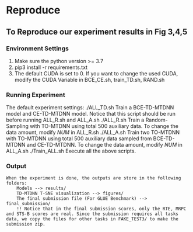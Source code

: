 # Reproduce
## To Reproduce our experiment results in  Fig 3,4,5
### Environment Settings
1. Make sure the python version >= 3.7
2. pip3 install -r requirements.txt
3. The default CUDA is set to 0. If you want to change the used CUDA, modify the CUDA Variable in BCE_CE.sh, train_TD.sh, RAND.sh
### Running Experiment
The default experiment settings:
    ./ALL_TD.sh
        Train a BCE-TD-MTDNN model and CE-TD-MTDNN model. Notice that this script should be run before running ALL_R.sh and ALL_A.sh
    ./ALL_R.sh
        Train a Random-Sampling with TO-MTDNN using total 500 auxiliary data. To change the data amount, modify $NUM$ in ALL_R.sh
    ./ALL_A.sh
        Train two TO-MTDNN with TO-MTDNN using total 500 auxiliary data sampled from BCE-TD-MTDNN and CE-TD-MTDNN. To change the data amount, modify $NUM$ in ALL_A.sh
    ./Train_ALL.sh
        Execute all the above scripts.
### Output
    When the experiment is done, the outputs are store in the following folders:
        Models --> results/
        TD-MTDNN T-SNE visualization --> figures/
        The final submission file (For GLUE Benchmark) --> final_submission/
        !! Notice that in the final submission scores, only the RTE, MRPC and STS-B scores are real. Since the submission requires all tasks data, we copy the files for other tasks in FAKE_TEST3/ to make the submission zip.


